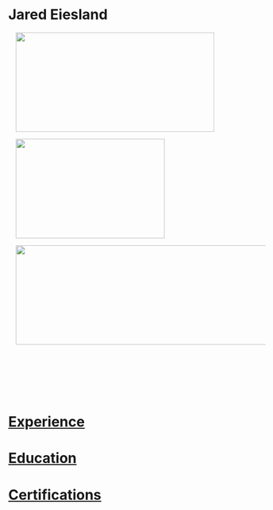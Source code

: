 # Jared Eiesland
<html>
  <Body>
  
   <p><img style="padding: 0 15px; float: center;" 
            src ="https://i.imgur.com/JZI2hPi.gif" 
            width="400" height="200"
            ALIGN="center"/></p>
                       
   <p><img style="padding: 0 15px; float: center;" 
            src ="https://i.imgur.com/Uai8sk0.jpg" 
            width="300" height="200"
            ALIGN="center"/>          </p>
     
   <p><img style="padding: 0 15px; float: center;" 
            src ="https://i.imgur.com/pI9Yf3d.jpg" 
            width="600" height="200"
            ALIGN="center"/>         </p>

        
    
   </br>
    </br>
    </br>
    </br>
    </br>
   <h1><a href="https://github.com/jaredeiesland/Curriculum-Vitae/blob/master/Experience.md#jared-eiesland---experience">Experience</a></h1>
     <h1><a href="https://github.com/jaredeiesland/Curriculum-Vitae/blob/master/Education.md#jared-eiesland---education">Education</a></h1>
         <h1><a href="https://github.com/jaredeiesland/Curriculum-Vitae/blob/master/Certifications.md#jared-eiesland---certifications">Certifications</a></h1>
    
   </body>
  </html>

